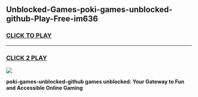 
## Unblocked-Games-poki-games-unblocked-github-Play-Free-im636
<h3>
<a href="https://premium76.site?title=poki-games-unblocked-github&ref=21A">CLICK TO PLAY</a></h3>
<hr>

<h3>
<a href="https://premium76.site?title=poki-games-unblocked-github&ref=21A">CLICK 2 PLAY</a>
  
</h3>

<a href="https://premium76.site?title=poki-games-unblocked-github&ref=21A"><img src="https://clearcache.store/games.png"></a>


**poki-games-unblocked-github games unblocked: Your Gateway to Fun and Accessible Online Gaming**
